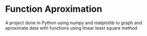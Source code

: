 # Function Aproximation
A project done in Python using numpy and matplotlib to graph and aproximate data with functions using linear least square method
